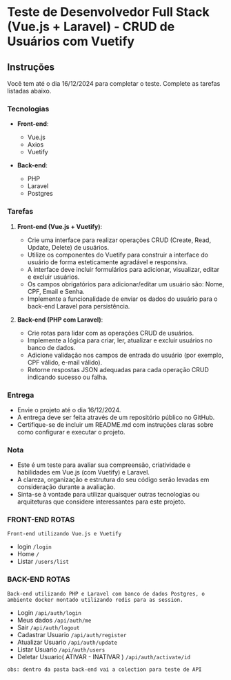 # Teste de Desenvolvedor Full Stack (Vue.js + Laravel) - CRUD de Usuários com Vuetify

## Instruções

Você tem até o dia 16/12/2024 para completar o teste. Complete as tarefas listadas abaixo.

### Tecnologias

- **Front-end**:
  - Vue.js
  - Axios
  - Vuetify

- **Back-end**:
  - PHP
  - Laravel
  - Postgres

### Tarefas

1. **Front-end (Vue.js + Vuetify)**:
   - Crie uma interface para realizar operações CRUD (Create, Read, Update, Delete) de usuários.
   - Utilize os componentes do Vuetify para construir a interface do usuário de forma esteticamente agradável e responsiva.
   - A interface deve incluir formulários para adicionar, visualizar, editar e excluir usuários.
   - Os campos obrigatórios para adicionar/editar um usuário são: Nome, CPF, Email e Senha.
   - Implemente a funcionalidade de enviar os dados do usuário para o back-end Laravel para persistência.

2. **Back-end (PHP com Laravel)**:
   - Crie rotas para lidar com as operações CRUD de usuários.
   - Implemente a lógica para criar, ler, atualizar e excluir usuários no banco de dados.
   - Adicione validação nos campos de entrada do usuário (por exemplo, CPF válido, e-mail válido).
   - Retorne respostas JSON adequadas para cada operação CRUD indicando sucesso ou falha.

### Entrega
- Envie o projeto até o dia 16/12/2024.
- A entrega deve ser feita através de um repositório público no GitHub.
- Certifique-se de incluir um README.md com instruções claras sobre como configurar e executar o projeto.

### Nota

- Este é um teste para avaliar sua compreensão, criatividade e habilidades em Vue.js (com Vuetify) e Laravel.
- A clareza, organização e estrutura do seu código serão levadas em consideração durante a avaliação.
- Sinta-se à vontade para utilizar quaisquer outras tecnologias ou arquiteturas que considere interessantes para este projeto.


### FRONT-END ROTAS
  ``Front-end utilizando Vue.js e Vuetify``

 - login ``/login``
 - Home ``/``
 - Listar ``/users/list``




### BACK-END ROTAS
  ``Back-end utilizando PHP e Laravel com banco de dados Postgres, o ambiente docker montado utilizando redis para as session.``

 - Login ``/api/auth/login``
 - Meus dados ``/api/auth/me``
 - Sair ``/api/auth/logout``
 - Cadastrar Usuario ``/api/auth/register``
 - Atualizar Usuario ``/api/auth/update``
 - Listar Usuario ``/api/auth/users``
 - Deletar Usuario( ATIVAR - INATIVAR ) ``/api/auth/activate/id``

 ``obs: dentro da pasta back-end vai a colection para teste de API``
